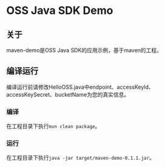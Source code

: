 # OSS Java SDK Demo

## 关于
maven-demo是OSS Java SDK的应用示例，基于maven的工程。

## 编译运行
编译运行前请修改HelloOSS.java中endpoint、accessKeyId、accessKeySecret、bucketName为您的真实信息。

### 编译
在工程目录下执行`mvn clean package`。

### 运行
在工程目录下执行`java -jar target/maven-demo-0.1.1.jar`。
